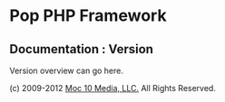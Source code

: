 Pop PHP Framework
=================

Documentation : Version
-----------------------

Version overview can go here.

(c) 2009-2012 [Moc 10 Media, LLC.](http://www.moc10media.com) All Rights Reserved.
